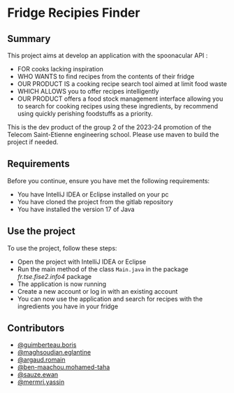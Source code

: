 

# Fridge Recipies Finder

## Summary
This project aims at develop an application with the spoonacular API :
* FOR cooks lacking inspiration
* WHO WANTS to find recipes from the contents of their fridge
* OUR PRODUCT IS a cooking recipe search tool aimed at
  limit food waste
* WHICH ALLOWS you to offer recipes intelligently
* OUR PRODUCT offers a food stock management interface
  allowing you to search for cooking recipes using these ingredients, by
  recommend using quickly perishing foodstuffs as a priority.

This is the dev product of the group 2 of the 2023-24 promotion of the Telecom Saint-Etienne engineering school.
Please use maven to build the project if needed.

## Requirements
Before you continue, ensure you have met the following requirements:
* You have IntelliJ IDEA or Eclipse installed on your pc
* You have cloned the project from the gitlab repository
* You have installed the version 17 of Java

## Use the project
To use the project, follow these steps:
* Open the project with IntelliJ IDEA or Eclipse
* Run the main method of the class `Main.java` in the package *fr.tse.fise2.info4* package
* The application is now running
* Create a new account or log in with an existing account
* You can now use the application and search for recipes with the ingredients you have in your fridge

## Contributors
- [@guimberteau.boris](https://devops.telecomste.fr/guimberteau.boris)
- [@maghsoudian.eglantine](https://devops.telecomste.fr/maghsoudian.eglantine)
- [@argaud.romain](https://devops.telecomste.fr/argaud.romain)
- [@ben-maachou.mohamed-taha](https://devops.telecomste.fr/ben-maachou.mohamed-taha)
- [@sauze.ewan](https://devops.telecomste.fr/sauze.ewan)
- [@mermri.yassin](https://devops.telecomste.fr/mermri.yassin)
